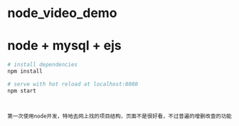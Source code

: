 # node_video_demo

# node + mysql + ejs

``` bash
# install dependencies
npm install

# serve with hot reload at localhost:8080
npm start



第一次使用node开发，特地去网上找的项目结构，页面不是很好看，不过普遍的增删改查的功能都做了。


